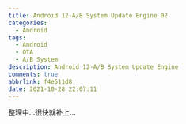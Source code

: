 ```yaml
---
title: Android 12-A/B System Update Engine 02
categories:
  - Android
tags:
  - Android
  - OTA
  - A/B System
description: Android 12-A/B System Update Engine
comments: true
abbrlink: f4e511d8
date: 2021-10-28 22:07:11
---
```

<!--more-->
<meta name="referrer" content="no-referrer"/>

整理中...很快就补上...